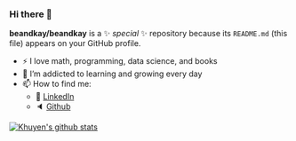### Hi there 👋


**beandkay/beandkay** is a ✨ _special_ ✨ repository because its `README.md` (this file) appears on your GitHub profile.

- :zap: I love math, programming, data science, and books
- 🌱 I’m addicted to learning and growing every day
- 📫 How to find me: 
  - :office: [LinkedIn](https://www.linkedin.com/in/binh-nguyen-45a4a6b6/)
  - :speaker: [Github](https://github.com/beandkay)

[![Khuyen's github stats](https://github-readme-stats.vercel.app/api?username=beandkay&count_private=true&show_icons=true&theme=radical&hide_rank=false)](https://github.com/anuraghazra/github-readme-stats)
